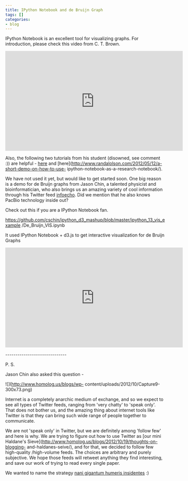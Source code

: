 ```yaml
---
title: IPython Notebook and de Bruijn Graph
tags: []
categories:
- blog
---
```

IPython Notebook is an excellent tool for visualizing graphs. For
introduction, please check this video from C. T. Brown.
<!--more-->

<iframe width="560" height="315" src="http://www.youtube.com/embed/HaS4NXxL5Qc" frameborder="0"> </iframe>

Also, the following two tutorials from his student (disowned, see comment :))
are helpful - [here](http://www.randalolson.com/2012/05/10/ipython-notebook/)
and [here](http://www.randalolson.com/2012/05/12/a-short-demo-on-how-to-use-
ipython-notebook-as-a-research-notebook/).

We have not used it yet, but would like to get started soon. One big reason is
a demo for de Bruijn graphs from Jason Chin, a talented physicist and
bioinformatician, who also brings us an amazing variety of cool information
through his Twitter feed [infoecho](https://twitter.com/infoecho). Did we
mention that he also knows PacBio technology inside out?

>

Check out this if you are a IPython Notebook fan.

https://github.com/cschin/ipython_d3_mashup/blob/master/ipython_13_vis_example
/De_Bruijn_VIS.ipynb

It used IPython Notebook + d3.js to get interactive visualization for de
Bruijn Graphs

<iframe width="560" height="315" src="http://www.youtube.com/embed/8MsMk2eht8I" frameborder="0"> </iframe>

\------------------------------

P. S.

Jason Chin also asked this question -

![](http://www.homolog.us/blogs/wp-
content/uploads/2012/10/Capture9-300x73.png)

Internet is a completely anarchic medium of exchange, and so we expect to see
all types of Twitter feeds, ranging from 'very chatty' to 'speak only'. That
does not bother us, and the amazing thing about internet tools like Twitter is
that they can bring such wide range of people together to communicate.

We are not 'speak only' in Twitter, but we are definitely among 'follow few'
and here is why. We are trying to figure out how to use Twitter as [our mini
Haldane's Sieve](http://www.homolog.us/blogs/2012/10/19/thoughts-on-blogging-
and-haldanes-seive/), and for that, we decided to follow few high-quality
/high-volume feeds. The choices are arbitrary and purely subjective. We hope
those feeds will retweet anything they find interesting, and save our work of
trying to read every single paper.

We wanted to name the strategy [nani gigantum humeris
insidentes](http://en.wikipedia.org/wiki/Standing_on_the_shoulders_of_giants)
:)

